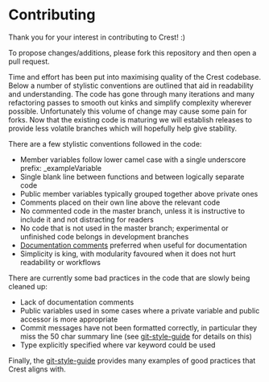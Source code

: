 # Contributing

Thank you for your interest in contributing to Crest! :)

To propose changes/additions, please fork this repository and then open a pull request.

Time and effort has been put into maximising quality of the Crest codebase. Below a number of stylistic conventions are outlined that aid in readability and understanding. The code has gone through many iterations and many refactoring passes to smooth out kinks and simplify complexity wherever possible. Unfortunately this volume of change may cause some pain for forks. Now that the existing code is maturing we will establish releases to provide less volatile branches which will hopefully help give stability.

There are a few stylistic conventions followed in the code:

* Member variables follow lower camel case with a single underscore prefix: \_exampleVariable
* Single blank line between functions and between logically separate code
* Public member variables typically grouped together above private ones
* Comments placed on their own line above the relevant code
* No commented code in the master branch, unless it is instructive to include it and not distracting for readers
* No code that is not used in the master branch; experimental or unfinished code belongs in development branches
* [Documentation comments](https://docs.microsoft.com/en-us/dotnet/csharp/programming-guide/xmldoc/xml-documentation-comments) preferred when useful for documentation
* Simplicity is king, with modularity favoured when it does not hurt readability or workflows

There are currently some bad practices in the code that are slowly being cleaned up:

* Lack of documentation comments
* Public variables used in some cases where a private variable and public accessor is more appropriate
* Commit messages have not been formatted correctly, in particular they miss the 50 char summary line (see [git-style-guide](https://github.com/agis/git-style-guide) for details on this)
* Type explicitly specified where var keyword could be used

Finally, the [git-style-guide](https://github.com/agis/git-style-guide) provides many examples of good practices that Crest aligns with.
